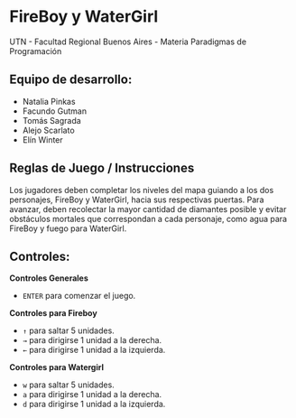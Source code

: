 #  FireBoy y WaterGirl

UTN - Facultad Regional Buenos Aires - Materia Paradigmas de Programación

## Equipo de desarrollo: 

- Natalia Pinkas
- Facundo Gutman
- Tomás Sagrada
- Alejo Scarlato
- Elín Winter

## Reglas de Juego / Instrucciones

Los jugadores deben completar los niveles del mapa guiando a los dos personajes, FireBoy y WaterGirl, hacia sus respectivas puertas. Para avanzar, deben recolectar la mayor cantidad de diamantes posible y evitar obstáculos mortales que correspondan a cada personaje, como agua para FireBoy y fuego para WaterGirl.

## Controles:

**Controles Generales**
- ```ENTER``` para comenzar el juego. 

**Controles para Fireboy**

- ```↑``` para saltar 5 unidades.
- ```→``` para dirigirse 1 unidad a la derecha. 
- ```←``` para dirigirse 1 unidad a la izquierda. 

**Controles para Watergirl**

- ```w``` para saltar 5 unidades.
- ```a``` para dirigirse 1 unidad a la derecha. 
- ```d``` para dirigirse 1 unidad a la izquierda. 
